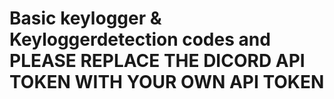# Basic keylogger & Keyloggerdetection codes and PLEASE REPLACE THE DICORD API TOKEN WITH YOUR OWN API TOKEN
